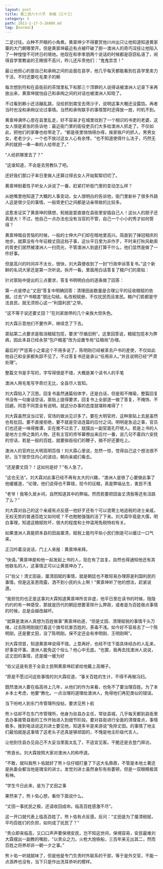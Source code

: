 ```yaml
---
layout: post
title: 第二百六十八节　秋赋（三十三）
category: 3
path: 2011-1-17-3-26800.md
tag: [normal]
---
```


二足讨往。众种不开眼的小角煮。黄禀坤少不得要赏他川州出只让他知道知道黄家寨的大门朝哪里开。但是黄禀坤最近有点被吓破了胆一澳洲人的奇巧淫技让他陷入了一种惶惶不可终日的境地。他现在和李孝朋两个说话的时候都是窃窃私语了，闹得县学里教谕的王赐很不高兴，昨儿还斥责他们：“鬼鬼祟祟！”

最让他担心的是自己和承绚之间的会面在县学，他几乎每天都能看到在县学里卖力干活，不时还要吃毛栗子的赖

每次想到符和在县衙前的茶馆里私下和那三个顶罪的人说得话被澳洲人记录下来再放出来，黄禀坤就怕自己和承绚之间的对话也被澳洲人知晓了。

不过看到赖小还活蹦乱跳，没给抓到南宝去筛沙子，说明这事大概还没露馅。再者当时也没和承绚议论过事情。当然和承徇联手的事情暂时还得放一放，时机不到。

黄禀坤满怀心思在县里乱走，好不容易才在城里找到了一个相识的书吏的老婆，这女人很是紧张的告诉他：最近衙门里的衙役吏员们大多给澳洲人抓走了。不仅如此，把他们的家眷也给带走了。“都是夜里悄悄得办得，挨家挨户的抓人，男男女女，老老少少，一个也不放过这女人心有余悸，“也不知道使得什么法子，巧然无声的就把一串一串的人给带走了。”

“人给抓哪里去了？”

“这谁知道，不会是去劳教队了吧。

还好我们那口子率日里做人还算过得去女人开始絮絮叨叨了。

黄禀坤耐着性子听女人诉说了一番，赶紧打听衙门里的变动怎么样？

从她嘴里他知道了大概的人事变动，女人很明白的告诉他，衙门里新补了很多外路人这是很少见的事情，一般胥吏们之间都是沾亲带故的比较多。

这愈发证实了黄禀坤的猜想，髡贼是耍直接在县衙里安插自己人！这伙人的胆子还真是大！不过，他自己一点办法也没有当官的不管，自己一个小小的秀才如何管得？

黄禀坤暗自苦恼的时候，一般的士伸大户们却在暗地里高兴。简直到了弹冠相庆的地步。就算没有今年征粮丈田这档子事，这伙平日里为非作歹，不时来打秋风勒索的胥吏们居然被澳洲人一扫而光，不管澳洲人到底打算干什么，他们显然是做了一件好事。

但是高兴的时间并不太长，很快，刘大霖便收到了一封“行政申诉答复书。”这个新鲜的名词大家还是第一次听说。拆开一看。里面用白话答复了粮户们的禀贴：

针对禀贴中提出的三点要求，答复书明明白白的逐条做了回答：

第一点是停止“丈田”答复中明确回答：清理田亩数量是合理公平的征收粮赋的依据。过去“户书粮差“朋比勾结，私改税赋册，不仅扰民而且害民。粮户们若都是守法良民，就无须担心这一“利国利民”之举。

“这不等于说还要丈田？”在刘家居停的几个亲族大惊失色。

刘大霖示意他们不要作声，继续念了下去。

禀贴第二点要求是取消粮赋包揽，要求“尽循旧例”。这里回答说，粮赋包揽本为弊病，因此本县已经永禁“包户粮差”改为设置专局“征粮局”办理。

最后的“严惩宵小之辈这个不用多说了，陈明刚已经被革去户书的差使，不仅如此他自己和全家都失踪不见了。不过答复书还是承认“任用非人。”并且说明已经“严肃处理”。

整篇文书是手写的，字写得很是不错，大概是某个读书人的手笔

澳洲人用毛笔写字奇烂无比，全县尽人皆知。

刘大霖陷入了沉思。回复书虽然通篇俗体字，还是白话，但是瑕不掩瑜，整篇回复书没有一句废话空话，禀贴上提得要求，回复书上全部逐一做了答复，不掩饰、不回避。同意不同意全有说明。就这分办事的态度就堪称难得了！

刘大霖虽然没当过官，官场的做派见识多了。要在大明官府，这种禀贴上去是虽然也有批回。要不直接拒绝，要不就是空话连篇的应付之词。明明是急迫之事，官员们也还是一味得推谭，实在推不过去了，就摆出一副官面孔吓唬人。若是上书的人是地方士伸之类的人物，还有主官的师爷幕僚出来应付一番，说几句不着四六安抚的空话，若是一般的百姓，就要挨衙役们的鞭子，搞不好还要吃上。

澳洲人的官府比大明高明百倍！刘大霖心里说，忽然一惊，觉得自己这个想法很不好。当下按奈住内心的波动，朝向亲威们看去。

“还是要丈田？！这如何是好？”有人急了。

“这也无法”。刘大霖对此事已经不再有太大的兴趣，“澳洲人是铁了心要做此事了他缓缓道，“论理，他们说得也不算错，现今的征粮，真是弊端丛生，害民不浅

“老爷！我等久居乡间，自然知道其中的弊端。然而若要把田亩丈清我等还有活路了么？”

刘大霖对自己的这个亲戚有点反感一他好歹还有个可以诡寄土地逃税的进士亲戚，无权无势的普通百姓又如何呢？不也勉勉强强的活了下来。刘大霖毕竟是大儒，明白事理，知道这粮赋败坏，很大的程度和士仲滥用免税特权有关。

如果澳洲人真能把本县的田亩厘清，赋税上能均平些小民们倒是可以缓过一口气来。

正沉吟着没说话，门上人来报：黄禀坤来拜。

“快请。”黄禀坤是和他一起发起上书的人，现在有了皿复。自然也得通知他还有其他联名的人，这事情正可以让黄禀坤办了。

只”伯父！清丈田亩，厘清田赋的事情，就是朝廷也不敢轻易办理原是利国利民的事情。但是这圣恩雨露，洒不到小民的头上啊！”黄禀坤听了他的想法，赶紧说道。

“我担忧的也正是这事刘大霖知道黄禀坤所言非虚，他平日里在读书的时候，隐隐约约的有一种感受，那就是历代的朝廷想要革除什么弊政，或者是为百姓做点事情的时候，总是会越改越坏。

“就算是澳洲人真想为百姓做事”黄禀坤劝道，“但是丈田、清理赋税的事情千头万绪，过去陈明刚就打着这个旗号坑害百姓的，荼毒不浅。如今好不容易去了一个陈明刚，还是要丈田，没了陈明刚。保不定还会有李明刚、王明刚啊”。

刘大霖领首，知道黄禀坤说得不错。上意再好，也经不住下面具体经办的人乱来，好事变坏事。澳洲人能免这个俗么？他心中无底。“也罢，我再去找澳洲人说说，这丈田的事情，还是缓一缓为好

“伯父这是有恩于全县士民啊黄禀坤赶紧给他戴上高帽子。

“原是不愿过问这些事情的刘大霖叹道，“事关百姓的生计，不得不再做冯妇。

既然澳洲人要在临高待上几年，从他们的作为来看，也免不了要治理百姓。为了本乡本土考虑，他要“教化。一点治理的道理给澳洲人，免得他们再犯类似的错误。

当下吩咐人到东门市管理所投帖，要求见熊卜航

熊卜估却不在东门市管理所，他身为驻县办主任，常驻县城，几乎每天都到县衙里去办事接管县衙的工作开始进入到细节阶段。要对县衙进行全面的清理查点，事情极多。接到电话说这刘进士要见他，知道多半是来游说“免除丈田。的事情了地主们最怕就是这事情了这老头子还真是够顽固的，不愧是地主阶级代言人。

让他到住县办见自己不大妥当里面太乱了，不适宜见客。干脆还是去登门拜访。

“熊首长。刘大霖按照大家对澳洲人的称呼道。

“不敢，就叫我熊卜佑就好了熊卜估仔细打量了下这大名鼎鼎，不管是本地土著还是执委会都当他是瑰宝的进士。发觉刘进士虽然身形有些萎顿，但是一双眼睛极其有神。

“学生今日此来，是为了丈田之事

果然来了，熊卜佑心想，看你下面说什么。

“丈田一事扰民之极，还请收回成命。临高百姓感激不尽”。

这一开口就代表上临高百姓了。熊卜佑有点反感。反问：“丈田是为了厘清税赋，平均百姓们的负担，如何成了扰民了？”

“贵众即来临高，又口口声声要保境安民，岂不知这世间，保境容易，安民最难刘大霖摆出一副教的嘴脸，“以贵众之力。火枪大炮铁船，三百年来无出其二，然而百姓之将养却非一朝一夕之事。”

熊卜佑一听就腻味了，但是他是专门负责时外联系的干部，等于是外交官，不能一点涵养也没有，当下只是作出洗耳恭听的模样。